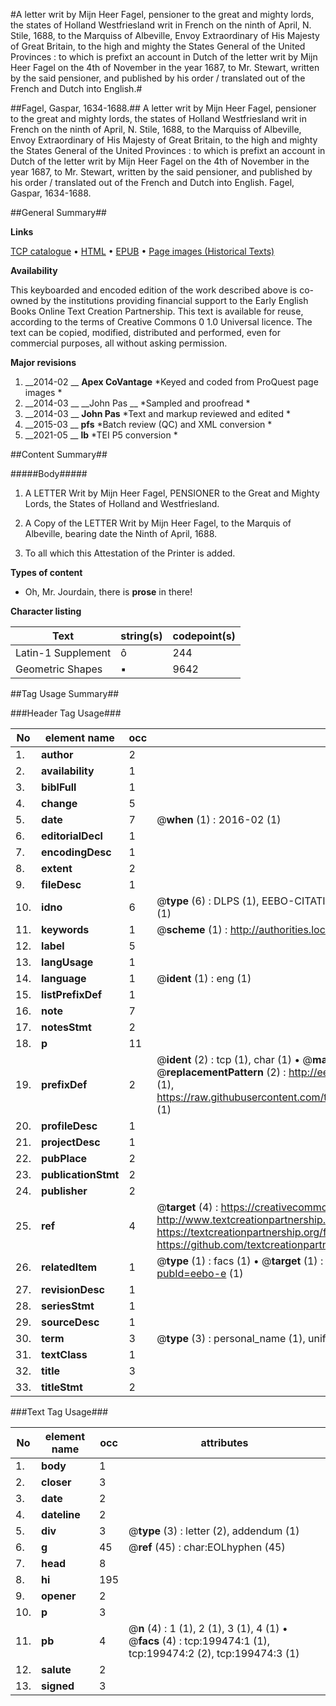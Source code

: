 #A letter writ by Mijn Heer Fagel, pensioner to the great and mighty lords, the states of Holland Westfriesland writ in French on the ninth of April, N. Stile, 1688, to the Marquiss of Albeville, Envoy Extraordinary of His Majesty of Great Britain, to the high and mighty the States General of the United Provinces : to which is prefixt an account in Dutch of the letter writ by Mijn Heer Fagel on the 4th of November in the year 1687, to Mr. Stewart, written by the said pensioner, and published by his order / translated out of the French and Dutch into English.#

##Fagel, Gaspar, 1634-1688.##
A letter writ by Mijn Heer Fagel, pensioner to the great and mighty lords, the states of Holland Westfriesland writ in French on the ninth of April, N. Stile, 1688, to the Marquiss of Albeville, Envoy Extraordinary of His Majesty of Great Britain, to the high and mighty the States General of the United Provinces : to which is prefixt an account in Dutch of the letter writ by Mijn Heer Fagel on the 4th of November in the year 1687, to Mr. Stewart, written by the said pensioner, and published by his order / translated out of the French and Dutch into English.
Fagel, Gaspar, 1634-1688.

##General Summary##

**Links**

[TCP catalogue](http://www.ota.ox.ac.uk/tcp/)  • 
[HTML](http://tei.it.ox.ac.uk/tcp/Texts-HTML/free/B22/B22795.html)  • 
[EPUB](http://tei.it.ox.ac.uk/tcp/Texts-EPUB/free/B22/B22795.epub) • 
[Page images (Historical Texts)](https://historicaltexts.jisc.ac.uk/eebo-12062040e)

**Availability**

This keyboarded and encoded edition of the work described above is co-owned by the
    institutions providing financial support to the Early English Books Online Text Creation
    Partnership. This text is available for reuse, according to the terms of  Creative Commons 0 1.0 Universal
    licence. The text can be copied, modified, distributed and performed, even for commercial
    purposes, all without asking permission.

**Major revisions**

1. __2014-02 __ __Apex CoVantage__ *Keyed and coded from ProQuest page images *
1. __2014-03 __ __John Pas __ *Sampled and proofread *
1. __2014-03 __ __John Pas__ *Text and markup reviewed and edited *
1. __2015-03 __ __pfs__ *Batch review (QC) and XML conversion *
1. __2021-05 __ __lb__ *TEI P5 conversion *

##Content Summary##

#####Body#####

1. A LETTER Writ by Mijn Heer Fagel, PENSIONER to the Great and Mighty Lords, the States of Holland and Westfriesland.

1. A Copy of the LETTER Writ by Mijn Heer Fagel, to the Marquis of Albeville, bearing date the Ninth of April, 1688.

1. To all which this Attestation of the Printer is added.

**Types of content**

  * Oh, Mr. Jourdain, there is **prose** in there!

**Character listing**


|Text|string(s)|codepoint(s)|
|---|---|---|
|Latin-1 Supplement|ô|244|
|Geometric Shapes|▪|9642|

##Tag Usage Summary##

###Header Tag Usage###

|No|element name|occ|attributes|
|---|---|---|---|
|1.|__author__|2||
|2.|__availability__|1||
|3.|__biblFull__|1||
|4.|__change__|5||
|5.|__date__|7| @__when__ (1) : 2016-02 (1)|
|6.|__editorialDecl__|1||
|7.|__encodingDesc__|1||
|8.|__extent__|2||
|9.|__fileDesc__|1||
|10.|__idno__|6| @__type__ (6) : DLPS (1), EEBO-CITATION (1), VID (1), EEBO-PROQUEST (1), STC (1), OCLC (1)|
|11.|__keywords__|1| @__scheme__ (1) : http://authorities.loc.gov/ (1)|
|12.|__label__|5||
|13.|__langUsage__|1||
|14.|__language__|1| @__ident__ (1) : eng (1)|
|15.|__listPrefixDef__|1||
|16.|__note__|7||
|17.|__notesStmt__|2||
|18.|__p__|11||
|19.|__prefixDef__|2| @__ident__ (2) : tcp (1), char (1)  •  @__matchPattern__ (2) : ([0-9\-]+):([0-9IVX]+) (1), (.+) (1)  •  @__replacementPattern__ (2) : http://eebo.chadwyck.com/downloadtiff?vid=$1&page=$2 (1), https://raw.githubusercontent.com/textcreationpartnership/Texts/master/tcpchars.xml#$1 (1)|
|20.|__profileDesc__|1||
|21.|__projectDesc__|1||
|22.|__pubPlace__|2||
|23.|__publicationStmt__|2||
|24.|__publisher__|2||
|25.|__ref__|4| @__target__ (4) : https://creativecommons.org/publicdomain/zero/1.0/ (1), http://www.textcreationpartnership.org/docs/. (1), https://textcreationpartnership.org/faq/#faq05 (1), https://github.com/textcreationpartnership (1)|
|26.|__relatedItem__|1| @__type__ (1) : facs (1)  •  @__target__ (1) : https://data.historicaltexts.jisc.ac.uk/view?pubId=eebo-e (1)|
|27.|__revisionDesc__|1||
|28.|__seriesStmt__|1||
|29.|__sourceDesc__|1||
|30.|__term__|3| @__type__ (3) : personal_name (1), uniform_title (1), topical_term (1)|
|31.|__textClass__|1||
|32.|__title__|3||
|33.|__titleStmt__|2||


###Text Tag Usage###

|No|element name|occ|attributes|
|---|---|---|---|
|1.|__body__|1||
|2.|__closer__|3||
|3.|__date__|2||
|4.|__dateline__|2||
|5.|__div__|3| @__type__ (3) : letter (2), addendum (1)|
|6.|__g__|45| @__ref__ (45) : char:EOLhyphen (45)|
|7.|__head__|8||
|8.|__hi__|195||
|9.|__opener__|2||
|10.|__p__|3||
|11.|__pb__|4| @__n__ (4) : 1 (1), 2 (1), 3 (1), 4 (1)  •  @__facs__ (4) : tcp:199474:1 (1), tcp:199474:2 (2), tcp:199474:3 (1)|
|12.|__salute__|2||
|13.|__signed__|3||
